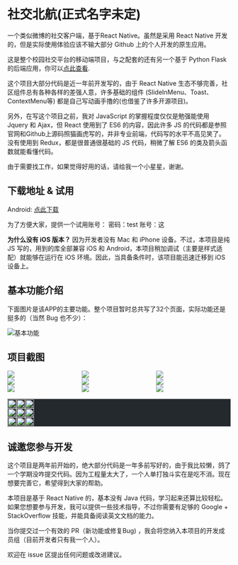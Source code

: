 社交北航(正式名字未定)
=======

一个类似微博的社交客户端，基于React Native。虽然是采用 React Native 开发的，但是实际使用体验应该不输大部分 Github 上的个人开发的原生应用。

这是整个校园社交平台的移动端项目，与之配套的还有另一个基于 Python Flask 的后端应用，你可以[点此查看](https://github.com/fondoger/School).

这个项目大部分代码是近一年前开发写的，由于 React Native 生态不够完善，社区组件总有各种各样的差强人意，许多基础的组件 (SlideInMenu、Toast、ContextMenu等) 都是自己写动画手撸的(也借鉴了许多开源项目)。

另外，在写这个项目之前，我对 JavaScript 的掌握程度仅仅是勉强能使用 Jquery 和 Ajax，但 React 使用到了 ES6 的内容，因此许多 JS 的代码都是参照官网和Github上源码照猫画虎写的，并非专业前端，代码写的水平不高见笑了。没有使用到 Redux，都是很普通很基础的 JS 代码，稍微了解 ES6 的类及箭头函数就能看懂代码。

由于需要找工作，如果觉得好用的话，请给我一个小星星，谢谢。

## 下载地址 & 试用

Android: [点此下载](http://asserts.fondoger.cn/personal/app-release.apk)

为了方便大家，提供一个试用账号：
密码：test
账号：这

**为什么没有 iOS 版本？**
因为开发者没有 Mac 和 iPhone 设备。不过，本项目是纯 JS 写的，用到的库全部兼容 iOS 和 Android，本项目稍加调试（主要是样式适配）就能够在运行在 iOS 环境。因此，当具备条件时，该项目能迅速迁移到 iOS 设备上。

## 基本功能介绍

下面图片是该APP的主要功能。整个项目暂时总共写了32个页面，实际功能还是挺多的（当然 Bug 也不少）：

![基本功能](http://ww1.sinaimg.cn/large/0070O95Yly1g36sx92wojj30ox0io410.jpg)

项目截图
-------


<div style="width: 100%">
    <div style="display: flex;">
        <img style="flex: 1" src="http://ww1.sinaimg.cn/large/0070O95Yly1g36qrwahgnj30u01t0qno.jpg"  height="auto">
        <img style="flex: 1" src="http://ww1.sinaimg.cn/large/0070O95Yly1g36qruhk1gj30u01t013q.jpg" height="auto">
        <img style="flex: 1" src="http://ww1.sinaimg.cn/large/0070O95Yly1g36qrtwsyej30u01t0n7g.jpg" height="auto">
    </div>
    <div style="display: flex;">
        <img style="flex: 1" src="http://ww1.sinaimg.cn/large/0070O95Yly1g36qrsa7s3j30u01t0tnm.jpg"  height="auto">
        <img style="flex: 1" src="http://ww1.sinaimg.cn/large/0070O95Yly1g36qrwll2rj30u01t01kx.jpg" height="auto">
        <img style="flex: 1" src="http://ww1.sinaimg.cn/large/0070O95Yly1g36qrx12q2j30u01t0160.jpg" height="auto">
    </div>
    <div style="display: flex;">
        <img style="flex: 1" src="http://ww1.sinaimg.cn/large/0070O95Yly1g36spb7511j30u01t00u7.jpg"  height="auto">
        <img style="flex: 1" src="http://ww1.sinaimg.cn/large/0070O95Yly1g36qrq8qxqj30u01t041m.jpg" height="auto">
        <img style="flex: 1" src="http://ww1.sinaimg.cn/large/0070O95Yly1g36spuxfghj30u01t0qci.jpg" height="auto">
    </div>
</div>

<table style="background: #24292e;">
    <tr>
      <td style="padding:0; margin:0; background: #24292e;"><img style="margin:0" src="http://ww1.sinaimg.cn/large/0070O95Yly1g36qrwahgnj30u01t0qno.jpg" width="100%" height="auto"></td>
      <td style="padding:0; margin:0"><img src="http://ww1.sinaimg.cn/large/0070O95Yly1g36qruhk1gj30u01t013q.jpg" width="100%" height="auto"></td>
      <td style="padding:0; margin:0"><img src="http://ww1.sinaimg.cn/large/0070O95Yly1g36qrtwsyej30u01t0n7g.jpg" width="100%" height="auto"></td>
    </tr>
    <tr>
      <td style="padding:0; margin:0"><img src="http://ww1.sinaimg.cn/large/0070O95Yly1g36qrsa7s3j30u01t0tnm.jpg" width="100%" height="auto"></td>
      <td style="padding:0; margin:0"><img src="http://ww1.sinaimg.cn/large/0070O95Yly1g36qrwll2rj30u01t01kx.jpg" width="100%" height="auto"></td>
      <td style="padding:0; margin:0"><img src="http://ww1.sinaimg.cn/large/0070O95Yly1g36qrx12q2j30u01t0160.jpg" width="100%" height="auto"></td>
    </tr>
    <tr>
      <td style="padding:0; margin:0"><img src="http://ww1.sinaimg.cn/large/0070O95Yly1g36spb7511j30u01t00u7.jpg" width="100%" height="auto"></td>
      <td style="padding:0; margin:0"><img src="http://ww1.sinaimg.cn/large/0070O95Yly1g36qrq8qxqj30u01t041m.jpg" width="100%" height="auto"></td>
      <td style="padding:0; margin:0"><img src="http://ww1.sinaimg.cn/large/0070O95Yly1g36spuxfghj30u01t0qci.jpg" width="100%" height="auto"></td>
    </tr>
</table>



## 诚邀您参与开发

这个项目是两年前开始的，绝大部分代码是一年多前写好的，由于我比较懒，鸽了一个学期没咋提交代码。因为工程量太大了，一个人单打独斗实在是吃不消。现在想要完善它，希望得到大家的帮助。

本项目是基于 React Native 的，基本没有 Java 代码，学习起来还算比较轻松。如果您想要参与开发，我可以提供一些技术指导，不过你需要有足够的 Google + StackOverflow 技能，并能具备阅读英文文档的能力。

当你提交过一个有效的 PR（新功能或修复Bug) ，我会将您纳入本项目的开发成员组（目前开发者只有我一个人）。

欢迎在 issue 区提出任何问题或改进建议。
